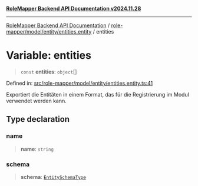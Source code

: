 [**RoleMapper Backend API Documentation v2024.11.28**](../../../../../README.md)

***

[RoleMapper Backend API Documentation](../../../../../modules.md) / [role-mapper/model/entity/entities.entity](../README.md) / entities

# Variable: entities

> `const` **entities**: `object`[]

Defined in: [src/role-mapper/model/entity/entities.entity.ts:41](https://github.com/FlowCraft-AG/RoleMapper/blob/aa2b8d129f8bd1600fa58ea512b195a2a2308efd/backend/src/role-mapper/model/entity/entities.entity.ts#L41)

Exportiert die Entitäten in einem Format, das für die Registrierung im Modul verwendet werden kann.

## Type declaration

### name

> **name**: `string`

### schema

> **schema**: [`EntitySchemaType`](../type-aliases/EntitySchemaType.md)
